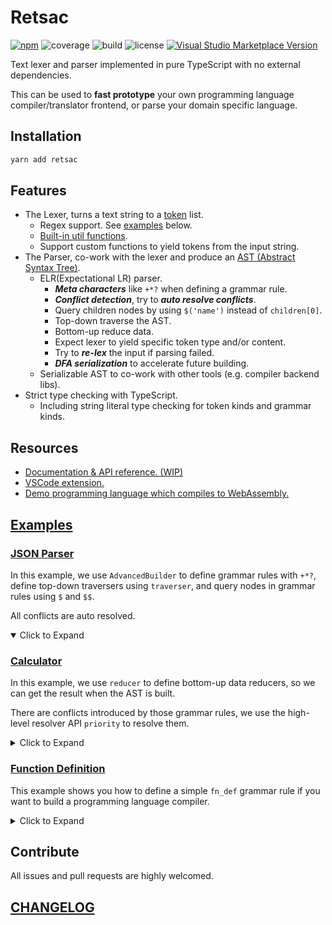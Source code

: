 # Retsac

[![npm](https://img.shields.io/npm/v/retsac?style=flat-square)](https://www.npmjs.com/package/retsac)
![coverage](https://img.shields.io/codecov/c/github/DiscreteTom/retsac?style=flat-square)
![build](https://img.shields.io/github/actions/workflow/status/DiscreteTom/retsac/publish.yml?style=flat-square)
![license](https://img.shields.io/github/license/DiscreteTom/retsac?style=flat-square)
[![Visual Studio Marketplace Version](https://img.shields.io/visual-studio-marketplace/v/DiscreteTom.vscode-retsac?label=VSCode%20extension&style=flat-square)](https://marketplace.visualstudio.com/items?itemName=DiscreteTom.vscode-retsac)

Text lexer and parser implemented in pure TypeScript with no external dependencies.

This can be used to **fast prototype** your own programming language compiler/translator frontend, or parse your domain specific language.

## Installation

```bash
yarn add retsac
```

## Features

- The Lexer, turns a text string to a [token](https://github.com/DiscreteTom/retsac/blob/main/src/lexer/model.ts) list.
  - Regex support. See [examples](https://github.com/DiscreteTom/retsac#examples) below.
  - [Built-in util functions](https://github.com/DiscreteTom/retsac/blob/main/src/lexer/utils).
  - Support custom functions to yield tokens from the input string.
- The Parser, co-work with the lexer and produce an [AST (Abstract Syntax Tree)](https://github.com/DiscreteTom/retsac/blob/main/src/parser/ast.ts).
  - ELR(Expectational LR) parser.
    - **_Meta characters_** like `+*?` when defining a grammar rule.
    - **_Conflict detection_**, try to **_auto resolve conflicts_**.
    - Query children nodes by using `$('name')` instead of `children[0]`.
    - Top-down traverse the AST.
    - Bottom-up reduce data.
    - Expect lexer to yield specific token type and/or content.
    - Try to **_re-lex_** the input if parsing failed.
    - **_DFA serialization_** to accelerate future building.
  - Serializable AST to co-work with other tools (e.g. compiler backend libs).
- Strict type checking with TypeScript.
  - Including string literal type checking for token kinds and grammar kinds.

## Resources

- [Documentation & API reference. (WIP)](https://discretetom.github.io/retsac/)
- [VSCode extension.](https://github.com/DiscreteTom/vscode-retsac)
- [Demo programming language which compiles to WebAssembly.](https://github.com/DiscreteTom/dt0)

## [Examples](https://github.com/DiscreteTom/retsac/tree/main/examples)

### [JSON Parser](https://github.com/DiscreteTom/retsac/blob/main/examples/parser/json/json.ts)

In this example, we use `AdvancedBuilder` to define grammar rules with `+*?`, define top-down traversers using `traverser`, and query nodes in grammar rules using `$` and `$$`.

All conflicts are auto resolved.

<details open>
<summary>Click to Expand</summary>
<include path="./examples/parser/json/json.ts" from="6" to="52" />
</details>

### [Calculator](https://github.com/DiscreteTom/retsac/blob/main/examples/parser/calculator/calculator.ts)

In this example, we use `reducer` to define bottom-up data reducers, so we can get the result when the AST is built.

There are conflicts introduced by those grammar rules, we use the high-level resolver API `priority` to resolve them.

<details>
<summary>Click to Expand</summary>
<include path="./examples/parser/calculator/calculator.ts" from="8" to="37" />
</details>

### [Function Definition](https://github.com/DiscreteTom/retsac/blob/main/examples/parser/advanced-builder/advanced-builder.ts)

This example shows you how to define a simple `fn_def` grammar rule if you want to build a programming language compiler.

<details>
<summary>Click to Expand</summary>
<include path="./examples/parser/advanced-builder/advanced-builder.ts" from="8" to="33" />
</details>

## Contribute

All issues and pull requests are highly welcomed.

## [CHANGELOG](https://github.com/DiscreteTom/retsac/blob/main/CHANGELOG.md)
